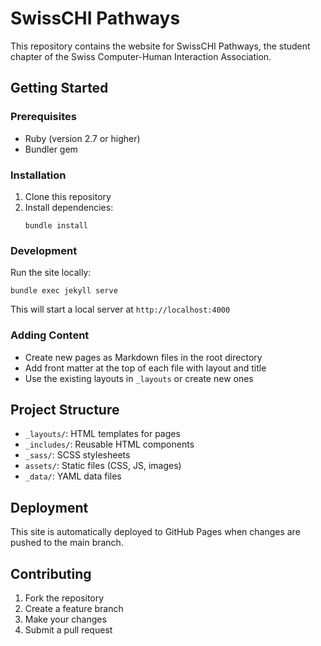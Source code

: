 # SwissCHI Pathways

This repository contains the website for SwissCHI Pathways, the student chapter of the Swiss Computer-Human Interaction Association.

## Getting Started

### Prerequisites
- Ruby (version 2.7 or higher)
- Bundler gem

### Installation
1. Clone this repository
2. Install dependencies:
   ```
   bundle install
   ```

### Development
Run the site locally:
```
bundle exec jekyll serve
```

This will start a local server at `http://localhost:4000`

### Adding Content
- Create new pages as Markdown files in the root directory
- Add front matter at the top of each file with layout and title
- Use the existing layouts in `_layouts` or create new ones

## Project Structure
- `_layouts/`: HTML templates for pages
- `_includes/`: Reusable HTML components
- `_sass/`: SCSS stylesheets
- `assets/`: Static files (CSS, JS, images)
- `_data/`: YAML data files

## Deployment
This site is automatically deployed to GitHub Pages when changes are pushed to the main branch.

## Contributing
1. Fork the repository
2. Create a feature branch
3. Make your changes
4. Submit a pull request